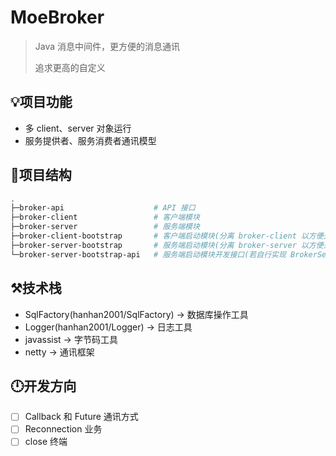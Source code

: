 # MoeBroker

> Java 消息中间件，更方便的消息通讯
>
> 追求更高的自定义

## 💡项目功能

- 多 client、server 对象运行
- 服务提供者、服务消费者通讯模型

## 🌳项目结构

```bash
.
├─broker-api					# API 接口
├─broker-client					# 客户端模块
├─broker-server					# 服务端模块
├─broker-client-bootstrap		# 客户端启动模块(分离 broker-client 以方便开发者自行实现其他功能)(考虑是否保留此模块)
├─broker-server-bootstrap		# 服务端启动模块(分离 broker-server 以方便开发者自行实现其他功能)
└─broker-server-bootstrap-api 	# 服务端启动模块开发接口(若自行实现 BrokerServer 则不需要使用此模块)
```

## ⚒️技术栈

- SqlFactory(hanhan2001/SqlFactory) -> 数据库操作工具
- Logger(hanhan2001/Logger) -> 日志工具
- javassist -> 字节码工具
- netty -> 通讯框架

## 🕛开发方向

- [ ] Callback 和 Future 通讯方式
- [ ] Reconnection 业务
- [ ] close 终端